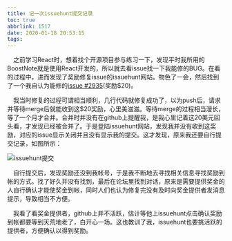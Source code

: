 ```yaml
---
title: 记一次issuehunt提交记录
toc: true
abbrlink: 1517
date: 2020-01-18 20:53:15
tags:
---
```



&emsp;之前学习React时，想着找个开源项目参与练习一下，发现平时我所用的BoostNote就是使用React开发的，所以就去看issue找一下我能修的BUG。在看的过程中，进而发现了奖励修复issue的issuehunt网站。物色了一会，然后找到了一个我自认为能修的[issue #2935](https://issuehunt.io/r/BoostIO/Boostnote/issues/2935)(奖励$20)。

&emsp;我当时修复的过程可谓相当顺利，几行代码就修复成功了，以为push后，请求并等待merge后就能收到这$20奖励，心里美滋滋。等待merge的过程相当漫长，等了一个月才合并。合并时并没有在github上提醒我，是我心里记着这20美元回头看，才发现已经被合并了。于是登陆issuehunt网站，发现我并没有收到这奖励，对应的issue显示关闭并且没有显示我的提交。这才发现，原来我还要自行提交记录，如图所示：

![issuehunt提交](/blog/blog_images/未分类/issuehunt提交.webp)

&emsp;自行提交后，发现奖励还没到我帐号，于是我不断地去寻找相关信息寻找奖励到帐的方式。找了好久并没有找到，最后在论坛里找到对话，原来是需要提供奖金的人自行确认才能使奖金到帐，同时人们也认为修复完没有及时向奖金提供者发消息提示，导致相当不方便。

&emsp;我看了看奖金提供者，github上并不活跃，估计等他上issuehunt点击确认奖励到帐都要等到天荒地老了，白开心一场。这也教训了我，issuehunt也要挑活跃的提供者，方便确认以得到奖励。



